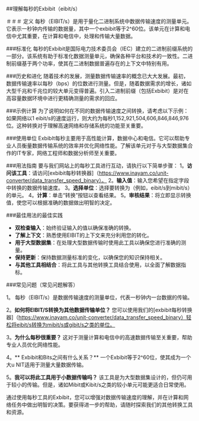 ##理解每秒的Exbibit（eibit/s）

＃＃＃ 定义
每秒（EIBIT/s）是用于量化二进制系统中数据传输速度的测量单元。它表示一秒钟内传输的数据量，其中一个exbibit等于2^60位。该单元在计算和电信中尤其重要，在计算和电信中，处理和传输大量数据。

###标准化
每秒的Exbibit是国际电力技术委员会（IEC）建立的二进制前缀系统的一部分。该系统有助于标准化数据测量单元，确保各种平台和技术的一致性。二进制前缀基于两个功率，使其在二进制数据普遍存在的上下文中特别有用。

###历史和进化
随着技术的发展，测量数据传输速率的概念已大大发展。最初，数据传输速率以每秒（bps）的位数进行测量。但是，随着数据需求的增长，诸如大型千兆和千兆位的较大单元变得普遍。引入二进制前缀（包括Exbibit）是对在高容量数据环境中进行更精确测量的需求的回应。

###示例计算
为了说明如何在不同的数据传输速度之间转换，请考虑以下示例：如果网络以1 eibit/s的速度运行，则大约为每秒1,152,921,504,606,846,846,976位。这种转换对于理解高速网络和存储系统的功能至关重要。

###使用单位
ExbibIt每秒主要用于高性能计算，数据中心和电信。它可以帮助专业人员衡量数据传输系统的效率并优化网络性能。了解该单元对于与大型数据集合作的IT专家，网络工程师和数据分析师至关重要。

###用法指南
要与我们网站上的每秒工具进行互动，请执行以下简单步骤：
1。**访问该工具**：请访问[exbibit每秒转换器]（https://www.inayam.co/unit-converter/data_transfer_speed_binary）。
2。**输入值**：输入您希望在指定字段中转换的数据传输速度。
3。**选择单位**：选择要转换为（例如，eibit/s到mibit/s）的单元。
4。**计算**：单击“转换”按钮以查看结果。
5。**审核结果**：将立即显示转换值，使您可以根据准确的数据做出明智的决定。

###最佳用法的最佳实践
-  **双检查输入**：始终验证输入的值以确保准确的转换。
-  **了解上下文**：熟悉使用EIBIT的上下文来充分利用您的转化。
-  **用于大型数据集**：在处理大型数据传输时使用此工具以确保您进行准确的测量。
-  **保持更新**：保持数据测量标准的变化，以确保您的知识保持相关。
-  **与其他工具相结合**：将此工具与其他转换工具结合使用，以全面了解数据指标。

###常见问题（常见问题解答）

1。
每秒（EIBIT/s）是数据传输速度的测量单位，代表一秒钟内一台数据的传输。

2。**如何将EIBIT/S转换为其他数据传输单位？**
您可以使用我们的[exbibit每秒转换器]（https://www.inayam.co/unit-converter/data_transfer_speed_binary）轻松将eibit/s转换为mibit/s或gibit/s之类的单位。

3。**为什么每秒很重要？**
这对于测量计算和电信中的高速数据传输至关重要，帮助专业人员优化网络性能。

4。** Exbibit和Bits之间有什么关系？**
一个Exbibit等于2^60位，使其成为一个大u NIT适用于测量大量数据传输。

5。**我可以将此工具用于小数据传输吗？**
该工具是为大型数据集设计的，但仍可用于较小的传输。但是，诸如Mibit或Kibit/s之类的较小单元可能更适合日常使用。

通过使用每秒工具的Exbibit，您可以增强对数据传输速度的理解，并在计算和网络任务中做出明智的决策。要获得进一步的帮助，请随时探索我们的其他转换工具和资源。
